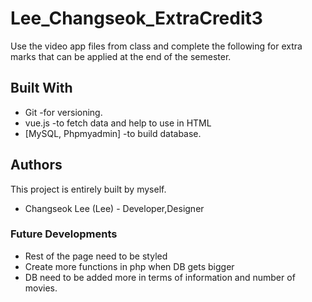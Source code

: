 # Lee_Changseok_ExtraCredit3
Use the video app files from class and complete the following for extra marks that can be applied at the end of the semester.

## Built With
* Git -for versioning.
* vue.js -to fetch data and help to use in HTML
* [MySQL, Phpmyadmin] -to build database.

## Authors
This project is entirely built by myself.
* Changseok Lee (Lee) - Developer,Designer

### Future Developments
* Rest of the page need to be styled
* Create more functions in php when DB gets bigger
* DB need to be added more in terms of information and number of movies.

